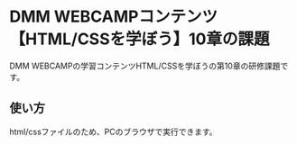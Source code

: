 # DMM WEBCAMPコンテンツ【HTML/CSSを学ぼう】10章の課題
DMM WEBCAMPの学習コンテンツHTML/CSSを学ぼうの第10章の研修課題です。
## 使い方
html/cssファイルのため、PCのブラウザで実行できます。
